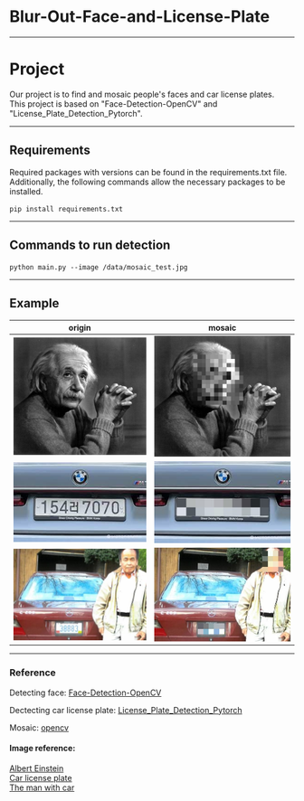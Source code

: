 # **Blur-Out-Face-and-License-Plate**

---
# Project

Our project is to find and mosaic people's faces and car license plates.<br>This project is based on "Face-Detection-OpenCV" and "License_Plate_Detection_Pytorch".

---
## Requirements
Required packages with versions can be found in the requirements.txt file.
Additionally, the following commands allow the necessary packages to be installed.
```
pip install requirements.txt
```


---
## Commands to run detection

```
python main.py --image /data/mosaic_test.jpg
```

---
## Example
|                origin                |              mosaic              |               
| :----------------------------------: | :--------------------------------------: | 
|  ![image](./data/mosaic_test.jpg)     |  ![image](./data/car_test.jpgmosaic_result.jpg)   |     
|  ![image](./data/mosaic_test2.jpg)     | ![image](./data/mosaic_result.jpgmosaic_result.jpg) |
|  ![image](./data/mosaic_test3.jpg)     | ![image](./data/mosaic_test3.jpgmosaic_result.jpg) |



---
### Reference
Detecting face: [Face-Detection-OpenCV](https://github.com/informramiz/Face-Detection-OpenCV)

Dectecting car license plate: [License_Plate_Detection_Pytorch](https://github.com/xuexingyu24/License_Plate_Detection_Pytorch)

Mosaic: [opencv](https://github.com/opencv/opencv)

#### Image reference:
[Albert Einstein](https://www.donga.com/news/Inter/article/all/20180615/90591512/1)<br>
[Car license plate](https://v.daum.net/v/9UExYEKwTv)<br>
[The man with car](https://www.providencejournal.com/story/business/automotive/2019/02/01/tag-tale-license-plates-have-brought-them-good-luck/6139069007/)
